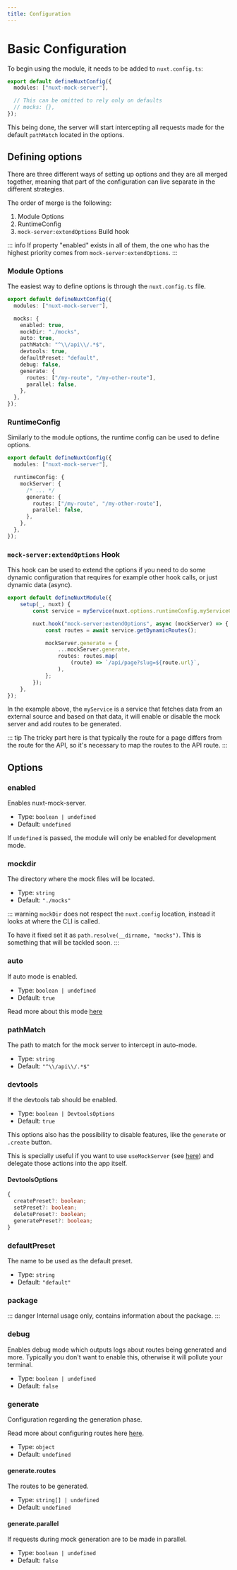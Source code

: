 ```yaml
---
title: Configuration
---
```


# Basic Configuration

To begin using the module, it needs to be added to `nuxt.config.ts`: 

```ts
export default defineNuxtConfig({
  modules: ["nuxt-mock-server"],

  // This can be omitted to rely only on defaults
  // mocks: {},  
});
```

This being done, the server will start intercepting all requests made for the default `pathMatch` located in the options.

## Defining options

There are three different ways of setting up options and they are all merged together, meaning that part of the configuration can live separate in the different strategies.

The order of merge is the following:
1. Module Options
2. RuntimeConfig
3. `mock-server:extendOptions` Build hook

::: info
If property "enabled" exists in all of them, the one who has the highest priority comes from `mock-server:extendOptions`.
:::

### Module Options

The easiest way to define options is through the `nuxt.config.ts` file.

```ts
export default defineNuxtConfig({
  modules: ["nuxt-mock-server"],

  mocks: {
    enabled: true,
    mockDir: "./mocks",
    auto: true,
    pathMatch: "^\\/api\\/.*$",
    devtools: true,
    defaultPreset: "default",
    debug: false,
    generate: {
      routes: ["/my-route", "/my-other-route"],
      parallel: false,
    },
  },
});
```

### RuntimeConfig

Similarly to the module options, the runtime config can be used to define options.

```ts
export default defineNuxtConfig({
  modules: ["nuxt-mock-server"],

  runtimeConfig: {
    mockServer: {
      /* ... */
      generate: {
        routes: ["/my-route", "/my-other-route"],
        parallel: false,
      },
    },
  },
});
```

### `mock-server:extendOptions` Hook

This hook can be used to extend the options if you need to do some dynamic configuration that requires for example other hook calls, or just dynamic data (async). 

```ts
export default defineNuxtModule({
    setup(_, nuxt) {
        const service = myService(nuxt.options.runtimeConfig.myServiceConfig);

        nuxt.hook("mock-server:extendOptions", async (mockServer) => {
            const routes = await service.getDynamicRoutes();

            mockServer.generate = {
                ...mockServer.generate,
                routes: routes.map(
                    (route) => `/api/page?slug=${route.url}`,
                ),
            };
        });
    },
});
```

In the example above, the `myService` is a service that fetches data from an external source and based on that data, it will enable or disable the mock server and add routes to be generated.

::: tip
The tricky part here is that typically the route for a page differs from the route for the API, so it's necessary to map the routes to the API route.
:::

## Options

### enabled

Enables nuxt-mock-server.

- Type: `boolean | undefined`
- Default: `undefined`

If `undefined` is passed, the module will only be enabled for development mode.

### mockdir

The directory where the mock files will be located.

- Type: `string`
- Default: `"./mocks"`

::: warning
`mockDir` does not respect the `nuxt.config` location, instead it looks at where the CLI is called.

To have it fixed set it as `path.resolve(__dirname, "mocks")`. This is something that will be tackled soon.
:::

### auto

If auto mode is enabled.

- Type: `boolean | undefined`
- Default: `true`

Read more about this mode <a href="/features/modes">here</a>


### pathMatch

The path to match for the mock server to intercept in auto-mode.

- Type: `string`
- Default: `"^\\/api\\/.*$"`

### devtools

If the devtools tab should be enabled.

- Type: `boolean | DevtoolsOptions`
- Default: `true`

This options also has the possibility to disable features, like the `generate` or `.create` button.

This is specially useful if you want to use `useMockServer` (see <a href="/features/use-mock-server">here</a>) and delegate those actions into the app itself.

#### DevtoolsOptions

```ts 
{
  createPreset?: boolean;
  setPreset?: boolean;
  deletePreset?: boolean;
  generatePreset?: boolean;
}
```

### defaultPreset

The name to be used as the default preset.

- Type: `string`
- Default: `"default"`

### package

::: danger
Internal usage only, contains information about the package.
:::

### debug

Enables debug mode which outputs logs about routes being generated and more.
Typically you don't want to enable this, otherwise it will pollute your terminal.

- Type: `boolean | undefined`
- Default: `false`

### generate

Configuration regarding the generation phase.

Read more about configuring routes here <a href="#defining-options">here</a>.

- Type: `object`
- Default: `undefined`

#### generate.routes

The routes to be generated.

- Type: `string[] | undefined`
- Default: `undefined`

#### generate.parallel

If requests during mock generation are to be made in parallel.

- Type: `boolean | undefined`
- Default: `false`
